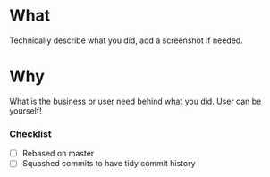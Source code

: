 # What
Technically describe what you did, add a screenshot if needed.
# Why
What is the business or user need behind what you did. User can be yourself!

### Checklist
 - [ ] Rebased on master
 - [ ] Squashed commits to have tidy commit history
